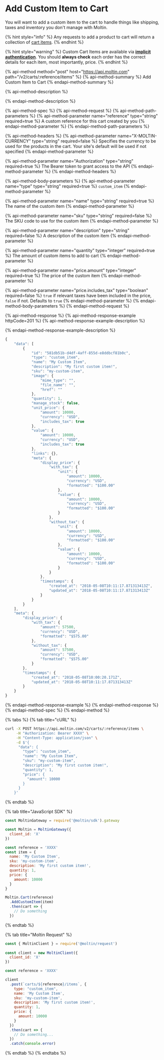 # Add Custom Item to Cart

You will want to add a custom item to the cart to handle things like shipping, taxes and inventory you don't manage with Moltin.

{% hint style="info" %}
Any requests to add a product to cart will return a collection of [cart items](cart-items/).
{% endhint %}

{% hint style="warning" %}
Custom Cart Items are available via [**implicit authentication**](../../basics/authentication/implicit-token.md). You should **always check** each order has the correct details for each item, most importantly, price.
{% endhint %}

{% api-method method="post" host="https://api.moltin.com" path="/v2/carts/:reference/items" %}
{% api-method-summary %}
Add Custom Item to Cart
{% endapi-method-summary %}

{% api-method-description %}

{% endapi-method-description %}

{% api-method-spec %}
{% api-method-request %}
{% api-method-path-parameters %}
{% api-method-parameter name="reference" type="string" required=true %}
A custom reference for this cart created by you
{% endapi-method-parameter %}
{% endapi-method-path-parameters %}

{% api-method-headers %}
{% api-method-parameter name="X-MOLTIN-CURRENCY" type="string" required=false %}
Specifies the currency to be used for the products in the cart. Your site's default will be used if not specified
{% endapi-method-parameter %}

{% api-method-parameter name="Authorization" type="string" required=true %}
The Bearer token to grant access to the API
{% endapi-method-parameter %}
{% endapi-method-headers %}

{% api-method-body-parameters %}
{% api-method-parameter name="type" type="string" required=true %}
`custom_item`
{% endapi-method-parameter %}

{% api-method-parameter name="name" type="string" required=true %}
The name of the custom item
{% endapi-method-parameter %}

{% api-method-parameter name="sku" type="string" required=false %}
The SKU code to use for the custom item
{% endapi-method-parameter %}

{% api-method-parameter name="description" type="string" required=false %}
A description of the custom item
{% endapi-method-parameter %}

{% api-method-parameter name="quantity" type="integer" required=true %}
The amount of custom items to add to cart
{% endapi-method-parameter %}

{% api-method-parameter name="price.amount" type="integer" required=true %}
The price of the custom item
{% endapi-method-parameter %}

{% api-method-parameter name="price.includes\_tax" type="boolean" required=false %}
`true` if relevant taxes have been included in the price, `false` if not. Defaults to `true`
{% endapi-method-parameter %}
{% endapi-method-body-parameters %}
{% endapi-method-request %}

{% api-method-response %}
{% api-method-response-example httpCode=201 %}
{% api-method-response-example-description %}

{% endapi-method-response-example-description %}

```javascript
{
    "data": [
        {
            "id": "581db51b-d4df-4aff-855d-e8ddbcf81b0c",
            "type": "custom_item",
            "name": "My Custom Item",
            "description": "My first custom item!",
            "sku": "my-custom-item",
            "image": {
                "mime_type": "",
                "file_name": "",
                "href": ""
            },
            "quantity": 1,
            "manage_stock": false,
            "unit_price": {
                "amount": 10000,
                "currency": "USD",
                "includes_tax": true
            },
            "value": {
                "amount": 10000,
                "currency": "USD",
                "includes_tax": true
            },
            "links": {},
            "meta": {
                "display_price": {
                    "with_tax": {
                        "unit": {
                            "amount": 10000,
                            "currency": "USD",
                            "formatted": "$100.00"
                        },
                        "value": {
                            "amount": 10000,
                            "currency": "USD",
                            "formatted": "$100.00"
                        }
                    },
                    "without_tax": {
                        "unit": {
                            "amount": 10000,
                            "currency": "USD",
                            "formatted": "$100.00"
                        },
                        "value": {
                            "amount": 10000,
                            "currency": "USD",
                            "formatted": "$100.00"
                        }
                    }
                },
                "timestamps": {
                    "created_at": "2018-05-08T10:11:17.871313413Z",
                    "updated_at": "2018-05-08T10:11:17.871313413Z"
                }
            }
        }
    ],
    "meta": {
        "display_price": {
            "with_tax": {
                "amount": 57500,
                "currency": "USD",
                "formatted": "$575.00"
            },
            "without_tax": {
                "amount": 57500,
                "currency": "USD",
                "formatted": "$575.00"
            }
        },
        "timestamps": {
            "created_at": "2018-05-08T10:00:20.171Z",
            "updated_at": "2018-05-08T10:11:17.871313413Z"
        }
    }
}
```
{% endapi-method-response-example %}
{% endapi-method-response %}
{% endapi-method-spec %}
{% endapi-method %}

{% tabs %}
{% tab title="cURL" %}
```bash
curl -X POST https://api.moltin.com/v2/carts/:reference/items \
     -H "Authorization: Bearer XXXX" \
     -H "Content-Type: application/json" \
     -d $'{
      "data": {
        "type": "custom_item",
        "name": "My Custom Item",
        "sku": "my-custom-item",
        "description": "My first custom item!",
        "quantity": 1,
        "price": {
          "amount": 10000
        }
      }
    }'
```
{% endtab %}

{% tab title="JavaScript SDK" %}
```javascript
const MoltinGateway = require('@moltin/sdk').gateway

const Moltin = MoltinGateway({
  client_id: 'X'
})

const reference = 'XXXX'
const item = {
  name: 'My Custom Item',
  sku: 'my-custom-item',
  description: 'My first custom item!',
  quantity: 1,
  price: {
    amount: 10000
  }
}

Moltin.Cart(reference)
  .AddCustomItem(item)
  .then(cart => {
    // Do something
  })
```
{% endtab %}

{% tab title="Moltin Request" %}
```javascript
const { MoltinClient } = require('@moltin/request')
​
const client = new MoltinClient({
  client_id: 'X'
})

const reference = 'XXXX'

client
  .post(`carts/${reference}/items`, {
    type: "custom_item",
    name: 'My Custom Item',
    sku: 'my-custom-item',
    description: 'My first custom item!',
    quantity: 1,
    price: {
      amount: 10000
    }
  })
  .then(cart => {
    // Do something...
  })
  .catch(console.error)
```
{% endtab %}
{% endtabs %}

